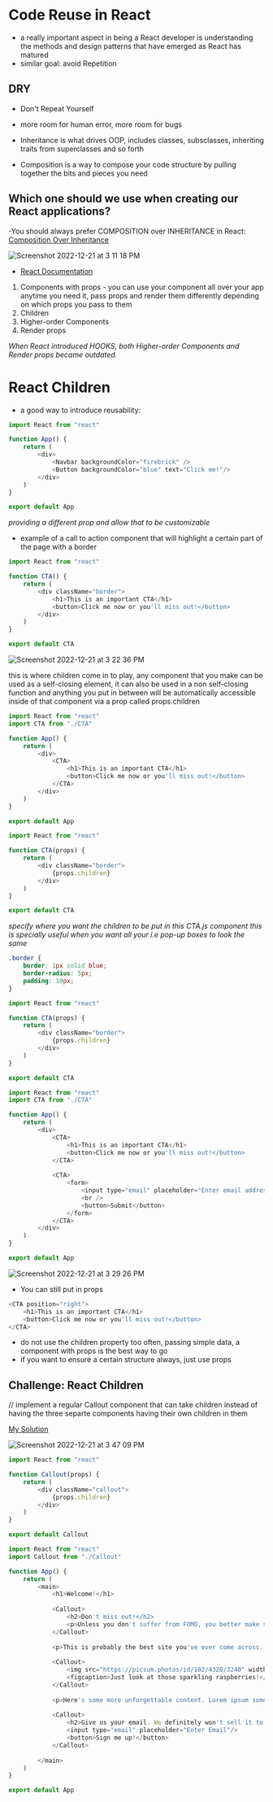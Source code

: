 # Code Reuse in React

- a really important aspect in being a React developer is understanding the methods and design patterns that have emerged as React has matured
- similar goal: avoid Repetition

## DRY

- Don't Repeat Yourself
- more room for human error, more room for bugs

- Inheritance is what drives OOP, includes classes, subsclasses, inheriting traits from superclasses and so forth
- Composition is a way to compose your code structure by pulling together the bits and pieces you need

## Which one should we use when creating our React applications?

-You should always prefer COMPOSITION over INHERITANCE in React: [Composition Over Inheritance](https://www.youtube.com/watch?v=wfMtDGfHWpA)

![Screenshot 2022-12-21 at 3 11 18 PM](https://user-images.githubusercontent.com/89284873/209003419-a1a67ec5-e28f-4272-9e20-395a8f7abe58.png)

- [React Documentation](https://reactjs.org/docs/composition-vs-inheritance.html#so-what-about-inheritance)

1. Components with props - you can use your component all over your app anytime you need it, pass props and render them differently depending on which props you pass to them
2. Children
3. Higher-order Components
4. Render props

*When React introduced HOOKS, both Higher-order Components and Render props became outdated.*

# React Children

- a good way to introduce reusability:

```js
import React from "react"

function App() {
    return (
        <div>
            <Navbar backgroundColor="firebrick" />
            <Button backgroundColor="blue" text="Click me!"/>
        </div>
    )
}

export default App
```

*providing a different prop and allow that to be customizable*

- example of a call to action component that will highlight a certain part of the page with a border

```js
import React from "react"

function CTA() {
    return (
        <div className="border">
            <h1>This is an important CTA</h1>
            <button>Click me now or you'll miss out!</button>
        </div>
    )
}

export default CTA
```

![Screenshot 2022-12-21 at 3 22 36 PM](https://user-images.githubusercontent.com/89284873/209004948-beeef9e5-3c5b-4e77-bfca-3b3180b02a0d.png)

this is where children come in to play, any component that you make can be used as a self-closing element, it can also be used in a non self-closing function and anything you put in between will be automatically accessible inside of that component via a prop called props.children

```App.js
import React from "react"
import CTA from "./CTA"

function App() {
    return (
        <div>
            <CTA>
                <h1>This is an important CTA</h1>
                <button>Click me now or you'll miss out!</button>
            </CTA>
        </div>
    )
}

export default App
```

```CTA.js
import React from "react"

function CTA(props) {
    return (
        <div className="border">
            {props.children}
        </div>
    )
}

export default CTA
```

*specify where you want the children to be put in this CTA.js component*
*this is specially useful when you want all your i.e pop-up boxes to look the same*

```css
.border {
    border: 1px solid blue;
    border-radius: 5px;
    padding: 10px;
}
```

```js
import React from "react"

function CTA(props) {
    return (
        <div className="border">
            {props.children}
        </div>
    )
}

export default CTA
```

```js
import React from "react"
import CTA from "./CTA"

function App() {
    return (
        <div>
            <CTA>
                <h1>This is an important CTA</h1>
                <button>Click me now or you'll miss out!</button>
            </CTA>
            
            <CTA>
                <form>
                    <input type="email" placeholder="Enter email address here"/>
                    <br />
                    <button>Submit</button>
                </form>
            </CTA>
        </div>
    )
}

export default App
```

![Screenshot 2022-12-21 at 3 29 26 PM](https://user-images.githubusercontent.com/89284873/209005906-f8d98e74-04c7-47b0-b5f5-817cbfe3a09a.png)

- You can still put in props

```js
<CTA position="right">
    <h1>This is an important CTA</h1>
    <button>Click me now or you'll miss out!</button>
</CTA>
```       

- do not use the children property too often, passing simple data, a component with props is the best way to go
- if you want to ensure a certain structure always, just use props

## Challenge: React Children

// implement a regular Callout component that can take children instead of having the three separte components having their own children in them

[My Solution](https://scrimba.com/scrim/co77f405b9285b3ce8d84de47)

![Screenshot 2022-12-21 at 3 47 09 PM](https://user-images.githubusercontent.com/89284873/209008302-bff0700b-baef-4bd2-b4ac-b771610d14b4.png)

```Callout.js
import React from "react"

function Callout(props) {
    return (
        <div className="callout">
            {props.children}
        </div>
    )
}

export default Callout
```

```App.js
import React from "react"
import Callout from "./Callout"

function App() {
    return (
        <main>
            <h1>Welcome!</h1>
            
            <Callout>
                <h2>Don't miss out!</h2>
                <p>Unless you don't suffer from FOMO, you better make sure you fill out the email form below!</p>
            </Callout>
            
            <p>This is probably the best site you've ever come across. I'm glad you're here to witness the magnificence of this website right now.</p>
            
            <Callout>
                <img src="https://picsum.photos/id/102/4320/3240" width="100%" />
                <figcaption>Just look at those sparkling raspberries!</figcaption>
            </Callout>
            
            <p>Here's some more unforgettable content. Lorem ipsum something or other.</p>
            
            <Callout>
                <h2>Give us your email. We definitely won't sell it to anyone.</h2>
                <input type="email" placeholder="Enter Email"/>
                <button>Sign me up!</button>
            </Callout>
            
        </main>
    )
}

export default App
```

